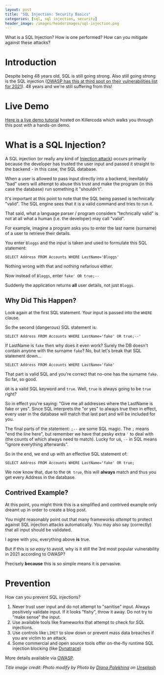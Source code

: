 ```yaml
---
layout: post
title: "SQL Injection: Security Basics"
categories: [sql, sql injection, security]
header_image: /images/headerimages/sql-injection.png
---
```


What is a SQL Injection? How is one performed? How can you mitigate against these attacks?

# Introduction

Despite being 48 years old, SQL is still going strong. Also still going strong is the SQL injection ([OWASP has this at third spot on their vulnerabilities list for 2021](https://owasp.org/Top10/A03_2021-Injection/)). 48 years and we're still suffering from this!

# Live Demo
[Here is a live demo tutorial](https://killercoda.com/agardnerit/scenario/security-sql-injection) hosted on Killercoda which walks you through this post with a hands-on demo.

# What is a SQL Injection?
A SQL injection (or really any kind of [Injection attack](https://owasp.org/Top10/A03_2021-Injection/)) occurs primarily because the developer has trusted the user input and passed it straight to the backend - in this case, the SQL database.

When a user is allowed to pass input directly into a backend, inevitably "bad" users will attempt to abuse this trust and make the program (in this case the database) run something it "shouldn't".

It's important at this point to note that the SQL being passed is technically "valid". The SQL engine sees that it is a valid command and tries to run it.

That said, what a language parser / program considers "technically valid" is not at all what a human (i.e. the developer) may call "valid".

For example, imagine a program asks you to enter the last name (surname) of a user to retrieve their details.

You enter `Bloggs` and the input is taken and used to formulate this SQL statement:

```
SELECT Address FROM Accounts WHERE LastName='Bloggs'
```

Nothing wrong with that and nothing nefarious either.

Now instead of `Bloggs`, enter `fake' OR true;--`

Suddenly the application returns **all** user details, not just `Bloggs`.

## Why Did This Happen?

Look again at the first SQL statement. Your input is passed into the `WHERE` clause.

So the second (dangerous) SQL statement is:

```
SELECT Address FROM Accounts WHERE LastName='fake' OR true;--'
```

If LastName is `fake` then why does it even work? Surely the DB doesn't contain anyone with the surname `fake`? No, but let's break that SQL statement down...

```
SELECT Address FROM Accounts WHERE LastName='fake'
```

That part is valid SQL and you're correct that no-one has the surname `fake`. So far, so good.

`OR` is a valid SQL keyword and `true`. Well, `true` is always going to be `true` right?

So in effect you're saying: "Give me all addresses where the LastName is fake or yes". Since SQL interprets the "or yes" to always true then in effect, every user in the database will match that last part and will be included for you.

The final parts of the statement: `;--` are some SQL magic. The `;` means "end the line here", but remember we have that pesky extra `'` to deal with (the counts of which always need to match). Lucky for us, `--` in SQL means "ignore everything afterwards".

So in the end, we end up with an effective SQL statement of:

```
SELECT Address FROM Accounts WHERE LastName='fake' OR true;
```

We now know that, due to the `OR true`, this will **always** match and thus you get every Address in the database.

## Contrived Example?

At this point, you might think this is a simplified and contrived example only dreamt up in order to create a blog post.

You might reasonably point out that many frameworks _attempt_ to protect against SQL injection attacks automatically. You may also say (correctly) that all input should be validated.

I agree with you, everything above **is** true.

But if this is _so easy_ to avoid, why is it still the 3rd most popular vulnerability in 2021 according to OWASP?

Precisely **because** this is so simple means it is pervasive.

# Prevention

How can you prevent SQL injections?

1. Never trust user input and do not attempt to "sanitise" input. Always positively validate input. If it looks "fishy", throw it away. Do not try to "make sense" the input.
2. Use available tools like frameworks that attempt to check for SQL injections.
3. Use controls like `LIMIT` to slow down or prevent mass data breaches if you are victim to an attack.
4. Some commercial and open source tools offer on-the-fly runtime SQL injection blocking (like [Dynatrace](https://dynatrace.com))

More details available via [OWASP](https://owasp.org/Top10/A03_2021-Injection/#how-to-prevent).

_Title image credit: Photo modify by Photo by [Diana Polekhina](https://unsplash.com/@diana_pole) on [Unsplash](https://unsplash.com/s/photos/injection)_


